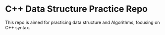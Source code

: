 # C++ Data Structure Practice Repo

This repo is aimed for practicing data structure and Algorithms, focusing on C++ syntax.